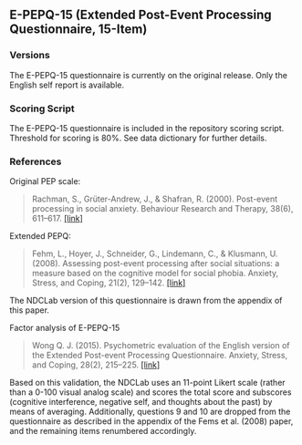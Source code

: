 ## E-PEPQ-15 (Extended Post-Event Processing Questionnaire, 15-Item)

### Versions
The E-PEPQ-15 questionnaire is currently on the original release. Only the English self report is available.


### Scoring Script
The E-PEPQ-15 questionnaire is included in the repository scoring script. Threshold for scoring is 80%. See data dictionary for further details.


### References
Original PEP scale:
> Rachman, S., Grüter-Andrew, J., & Shafran, R. (2000). Post-event processing in social anxiety. Behaviour Research and Therapy, 38(6), 611–617.  [[link]](https://pubmed.ncbi.nlm.nih.gov/10846809/)

Extended PEPQ:
> Fehm, L., Hoyer, J., Schneider, G., Lindemann, C., & Klusmann, U. (2008). Assessing post-event processing after social situations: a measure based on the cognitive model for social phobia. Anxiety, Stress, and Coping, 21(2), 129–142. [[link]](https://pubmed.ncbi.nlm.nih.gov/18350392/)

The NDCLab version of this questionnaire is drawn from the appendix of this paper.

Factor analysis of E-PEPQ-15
> Wong Q. J. (2015). Psychometric evaluation of the English version of the Extended Post-event Processing Questionnaire. Anxiety, Stress, and Coping, 28(2), 215–225. [[link]](https://pubmed.ncbi.nlm.nih.gov/24841332/)

Based on this validation, the NDCLab uses an 11-point Likert scale (rather than a 0-100 visual analog scale) and scores the total score and subscores (cognitive interference, negative self, and thoughts about the past) by means of averaging.  Additionally, questions 9 and 10 are dropped from the questionnaire as described in the appendix of the Fems et al. (2008) paper, and the remaining items renumbered accordingly.